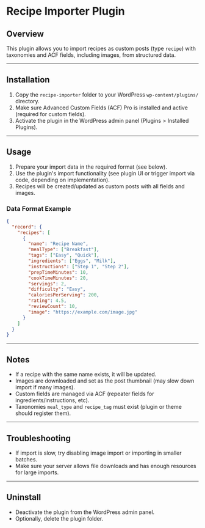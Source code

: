 # Recipe Importer Plugin

## Overview
This plugin allows you to import recipes as custom posts (type `recipe`) with taxonomies and ACF fields, including images, from structured data.

---

## Installation
1. Copy the `recipe-importer` folder to your WordPress `wp-content/plugins/` directory.
2. Make sure Advanced Custom Fields (ACF) Pro is installed and active (required for custom fields).
3. Activate the plugin in the WordPress admin panel (Plugins > Installed Plugins).

---

## Usage
1. Prepare your import data in the required format (see below).
2. Use the plugin's import functionality (see plugin UI or trigger import via code, depending on implementation).
3. Recipes will be created/updated as custom posts with all fields and images.

### Data Format Example
```json
{
  "record": {
    "recipes": [
      {
        "name": "Recipe Name",
        "mealType": ["Breakfast"],
        "tags": ["Easy", "Quick"],
        "ingredients": ["Eggs", "Milk"],
        "instructions": ["Step 1", "Step 2"],
        "prepTimeMinutes": 10,
        "cookTimeMinutes": 20,
        "servings": 2,
        "difficulty": "Easy",
        "caloriesPerServing": 200,
        "rating": 4.5,
        "reviewCount": 10,
        "image": "https://example.com/image.jpg"
      }
    ]
  }
}
```

---

## Notes
- If a recipe with the same name exists, it will be updated.
- Images are downloaded and set as the post thumbnail (may slow down import if many images).
- Custom fields are managed via ACF (repeater fields for ingredients/instructions, etc).
- Taxonomies `meal_type` and `recipe_tag` must exist (plugin or theme should register them).

---

## Troubleshooting
- If import is slow, try disabling image import or importing in smaller batches.
- Make sure your server allows file downloads and has enough resources for large imports.

---

## Uninstall
- Deactivate the plugin from the WordPress admin panel.
- Optionally, delete the plugin folder. 
